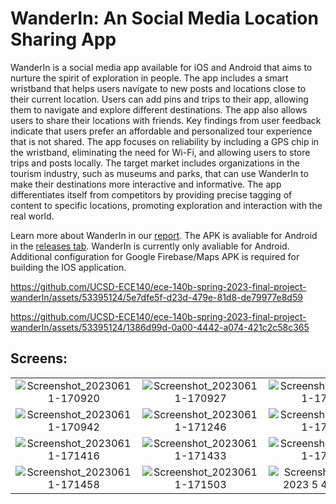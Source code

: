 # WanderIn: An Social Media Location Sharing App
WanderIn is a social media app available for iOS and Android that aims to nurture the spirit of exploration in people. The app includes a smart wristband that helps users navigate to new posts and locations close to their current location. Users can add pins and trips to their app, allowing them to navigate and explore different destinations. The app also allows users to share their locations with friends. Key findings from user feedback indicate that users prefer an affordable and personalized tour experience that is not shared. The app focuses on reliability by including a GPS chip in the wristband, eliminating the need for Wi-Fi, and allowing users to store trips and posts locally. The target market includes organizations in the tourism industry, such as museums and parks, that can use WanderIn to make their destinations more interactive and informative. The app differentiates itself from competitors by providing precise tagging of content to specific locations, promoting exploration and interaction with the real world. 


Learn more about WanderIn in our [report](https://github.com/UCSD-ECE140/ece-140b-spring-2023-final-project-wanderln/blob/main/WanderIn.Report.pdf). The APK is avaliable for Android in the [releases tab](https://github.com/UCSD-ECE140/ece-140b-spring-2023-final-project-wanderln/releases). WanderIn is currently only avaliable for Android. Additional configuration for Google Firebase/Maps APK is required for building the IOS application. 


https://github.com/UCSD-ECE140/ece-140b-spring-2023-final-project-wanderln/assets/53395124/5e7dfe5f-d23d-479e-81d8-de79977e8d59

https://github.com/UCSD-ECE140/ece-140b-spring-2023-final-project-wanderln/assets/53395124/1386d99d-0a00-4442-a074-421c2c58c365


## Screens:
| | | |
|:-------------------------:|:-------------------------:|:-------------------------:|
|![Screenshot_20230611-170920](https://github.com/UCSD-ECE140/ece-140b-spring-2023-final-project-wanderln/assets/53395124/dc206545-aa69-407e-8c99-e87a46f949bf)|![Screenshot_20230611-170927](https://github.com/UCSD-ECE140/ece-140b-spring-2023-final-project-wanderln/assets/53395124/ed6d15b4-009d-4301-bd77-9f474b3492d0)|![Screenshot_20230611-170935](https://github.com/UCSD-ECE140/ece-140b-spring-2023-final-project-wanderln/assets/53395124/6207c5df-1ecd-45f5-b77b-f39e5f3c904a)|
|![Screenshot_20230611-170942](https://github.com/UCSD-ECE140/ece-140b-spring-2023-final-project-wanderln/assets/53395124/1669ed75-908b-4e84-875c-cef2cfc57990)|![Screenshot_20230611-171246](https://github.com/UCSD-ECE140/ece-140b-spring-2023-final-project-wanderln/assets/53395124/87079858-5dfa-4c67-9f05-c029dab839df)|![Screenshot_20230611-171259](https://github.com/UCSD-ECE140/ece-140b-spring-2023-final-project-wanderln/assets/53395124/39cdf5d5-f395-4ec0-a3f3-e6fc26da705a)|
|![Screenshot_20230611-171416](https://github.com/UCSD-ECE140/ece-140b-spring-2023-final-project-wanderln/assets/53395124/d4111104-9fa7-41c5-9f00-1a328ad8d92e)|![Screenshot_20230611-171433](https://github.com/UCSD-ECE140/ece-140b-spring-2023-final-project-wanderln/assets/53395124/2b13ce8f-cf0f-4729-a2c2-9462b530585e)|![Screenshot_20230611-171448](https://github.com/UCSD-ECE140/ece-140b-spring-2023-final-project-wanderln/assets/53395124/5210bef3-33a1-468c-8cfe-e5f74c8d8f82)|
|![Screenshot_20230611-171458](https://github.com/UCSD-ECE140/ece-140b-spring-2023-final-project-wanderln/assets/53395124/33225aea-5475-4ac5-96a3-8fe6d33bb6d6)|![Screenshot_20230611-171503](https://github.com/UCSD-ECE140/ece-140b-spring-2023-final-project-wanderln/assets/53395124/69b8cbd8-0308-4e45-8b06-648b28cf4b07)|![Screenshot (Jun 11, 2023 5 49 33 PM)](https://github.com/UCSD-ECE140/ece-140b-spring-2023-final-project-wanderln/assets/53395124/ee526947-03bc-4c2e-911b-464482d11ec9)|

